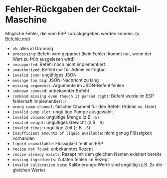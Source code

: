 # Fehler-Rückgaben der Cocktail-Maschine

Mögliche Fehler, die vom ESP zurückgegeben werden können. (s. [Befehle.md]())

- `ok`: alles in Ordnung
- `processing`: Befehl wird geparset (kein Fehler; kommt nur, wenn der Wert zu früh ausgelesen wird)
- `unsupported`: Befehl noch nicht implementiert
- `unauthorized`: Befehl nur für Admin verfügbar
- `invalid json`: ungültiges JSON 
- `message too big`: JSON-Nachricht zu lang
- `missing arguments`: Argumente im JSON-Befehl fehlen
- `unknown command`: unbekannter Befehl
- `command missing even though it parsed right`: Befehl wurde im ESP fehlerhaft implementiert :)
- `wrong comm channel`: falscher Channel für den Befehl (Admin vs. User)
- `invalid pump slot`: ungültige Pumpe ausgewählt
- `invalid volume`: ungültige Menge (z.B. `-5`)
- `invalid weight`: ungültiges Gewicht (z.B. `-5`)
- `invalid times`: ungültige Zeit (z.B. `-5`)
- `insufficient amounts of liquid available`: nicht genug Flüssigkeit vorhanden
- `liquid unavailable`: Flüssigkeit fehlt im ESP
- `recipe not found`: unbekanntes Rezept
- `recipe already exists`: Rezept mit dem gleichen Namen existiert bereits
- `missing ingredients`: Zutaten fehlen im Rezept
- `invalid calibration data`: Kalibrierungs-Werte sind ungültig (z.B. 2x die gleichen Werte)

